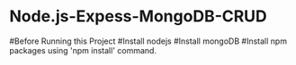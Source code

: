 # Node.js-Expess-MongoDB-CRUD

#Before Running this Project
#Install nodejs
#Install mongoDB
#Install npm packages using 'npm install' command.


